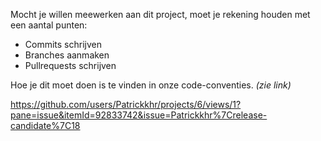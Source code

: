 Mocht je willen meewerken aan dit project, moet je rekening houden met een aantal punten:
- Commits schrijven
- Branches aanmaken
- Pullrequests schrijven

Hoe je dit moet doen is te vinden in onze code-conventies. _(zie link)_

https://github.com/users/Patrickkhr/projects/6/views/1?pane=issue&itemId=92833742&issue=Patrickkhr%7Crelease-candidate%7C18